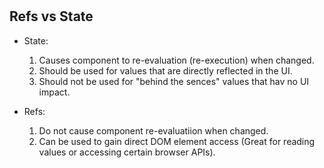 # 


## Refs vs State

- State:
   1. Causes component to re-evaluation (re-execution) when changed.
   2. Should be used for values that are directly reflected in the UI.
   3. Should not be used for "behind the sences" values that hav no UI impact.

- Refs:
   1. Do not cause component re-evaluatiion when changed.
   2. Can be used to gain direct DOM element access (Great for reading values or accessing certain browser APIs).

